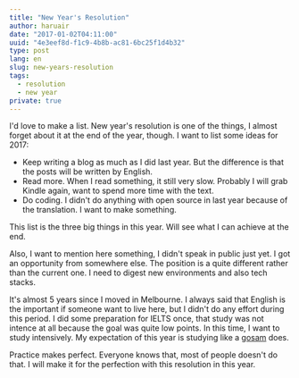 ```yaml
---
title: "New Year's Resolution"
author: haruair
date: "2017-01-02T04:11:00"
uuid: "4e3eef8d-f1c9-4b8b-ac81-6bc25f1d4b32"
type: post
lang: en
slug: new-years-resolution
tags:
  - resolution
  - new year
private: true
---
```


I'd love to make a list. New year's resolution is one of the things, I almost
forget about it at the end of the year, though. I want to list some ideas for
2017:

- Keep writing a blog as much as I did last year. But the difference is that the
posts will be written by English.
- Read more. When I read something, it still very slow. Probably I will grab
Kindle again, want to spend more time with the text.
- Do coding. I didn't do anything with open source in last year because of the
translation. I want to make something.

This list is the three big things in this year. Will see what I can achieve at
the end.

Also, I want to mention here something, I didn't speak in public just yet. I got
an opportunity from somewhere else. The position is a quite different rather
than the current one. I need to digest new environments and also tech stacks.

It's almost 5 years since I moved in Melbourne. I always said that English is
the important if someone want to live here, but I didn't do any effort
during this period. I did some preparation for IELTS once, that study was not
intence at all because the goal was quite low points. In this time, I want to
study intensively. My expectation of this year is studying like a
[gosam](https://koreanteenlife.wordpress.com/2015/01/22/gosam/) does.

Practice makes perfect. Everyone knows that, most of people doesn't do that.
I will make it for the perfection with this resolution in this year.
